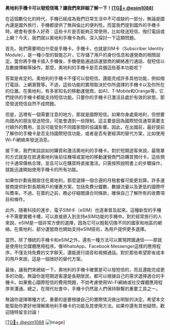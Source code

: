 **奥地利手機卡可以發短信嗎？讓我們來詳細了解一下！[[TG💪+ @esim1088](https://t.me/s/esim1088)]**

在這個數位化的時代，手機已經成為我們日常生活中不可或缺的一部分。無論是國內還是國外旅行，手機都提供了無與倫比的便利性。而當我們提到國外的手機卡時，總會有很多人好奇：這些卡片是否能夠正常使用，比如發送短信、撥打電話或上網？今天，我們就以奧地利手機卡為例，深入探討一下這類問題。

首先，我們需要明白什麼是手機卡。手機卡，也就是SIM卡（Subscriber Identity Module），是一種小型的智能芯片，它存儲了用戶的身份信息和運營商的相關設定。當你將手機卡插入手機後，手機便能通過該運營商的網絡進行通話、發短信以及數據傳輸等操作。那麼，奧地利的手機卡是否具備這些基本功能呢？

答案是肯定的。奧地利的手機卡不僅可以發短信，還能完成許多其他功能，例如撥打電話、上網瀏覽等。不過，這些功能的實現取決於你所選擇的手機卡以及你所在的位置。在奧地利，有多家知名的移動運營商，如A1、T-Mobile和Orange等，它們提供的手機卡都能支持短信功能。只要你的手機卡已激活且處於有效的狀態，那麼發送短信自然不成問題。

但是，這裡有一個需要注意的地方，那就是國際短信。如果你身處奧地利，但想要向國內的朋友發送短信，可能會遇到一些限制。這主要是因為國際短信通常需要支付額外的費用，並且可能受到不同國家間的協議影響。因此，在出國前，最好提前了解你的手機卡是否支持國際短信功能，或者是否有更經濟的替代方案，比如使用Wi-Fi網絡來發送消息。

接下來，我們來談談如何購買和激活奧地利的手機卡。對於短期遊客來說，最簡單的方式就是在抵達奧地利後前往機場或當地的移動運營商門店購買預付卡。這些預付卡通常價格合理，並且可以在購買時直接激活。只需按照說明書上的步驟操作，就能迅速開始使用手機卡的所有功能。

如果你計劃長期居住在奧地利，那麼選擇一個合適的月租套餐可能更划算。許多運營商提供針對長期用戶的優惠方案，包括免費分鐘數、數據流量以及更低的國際呼叫費率。不過，在簽約之前，務必仔細閱讀合同條款，確保自己了解所有的收費項目和條件。

此外，隨著科技的進步，電子SIM卡（eSIM）也逐漸普及起來。這種新型的手機卡不需要實體卡槽，可以直接嵌入到支持eSIM功能的手機中。對於經常旅行的人來說，eSIM是一個非常方便的選擇，因為它可以輕鬆切換不同的國家和地區的網絡。在奧地利，部分運營商也開始支持eSIM技術，為用戶提供更多選擇。

當然，除了傳統的手機卡和eSIM之外，還有一種方法可以實現跨國通信——那就是使用社交媒體應用程序。像WhatsApp、Facebook Messenger這樣的應用程序，不僅支持免費的文字聊天，還能進行語音和視頻通話。對於那些希望節省成本的用戶來說，這是一個很好的替代方案。

最後，讓我們來總結一下。奧地利的手機卡確實是可以發短信的，而且還能完成更多的功能。無論你是短期遊客還是長期居民，都可以根據自己的需求選擇適合的手機卡。如果擔心國際短信的費用問題，不妨考慮使用Wi-Fi網絡或社交媒體應用程序來溝通。總之，在現代社會中，手機卡仍然是人們保持聯繫的重要工具之一。

無論你選擇哪種方式，重要的是要根據自己的實際情況做出明智的決定。希望本文能幫助你更好地理解奧地利手機卡的功能及其使用方法。如果你還有其他疑問，歡迎隨時留言討論！

[[TG💪+ @esim1088](https://t.me/s/esim1088) ![Image](https://i.postimg.cc/4NQfJmqS/Snipaste-2025-05-13-00-14-12.png)]